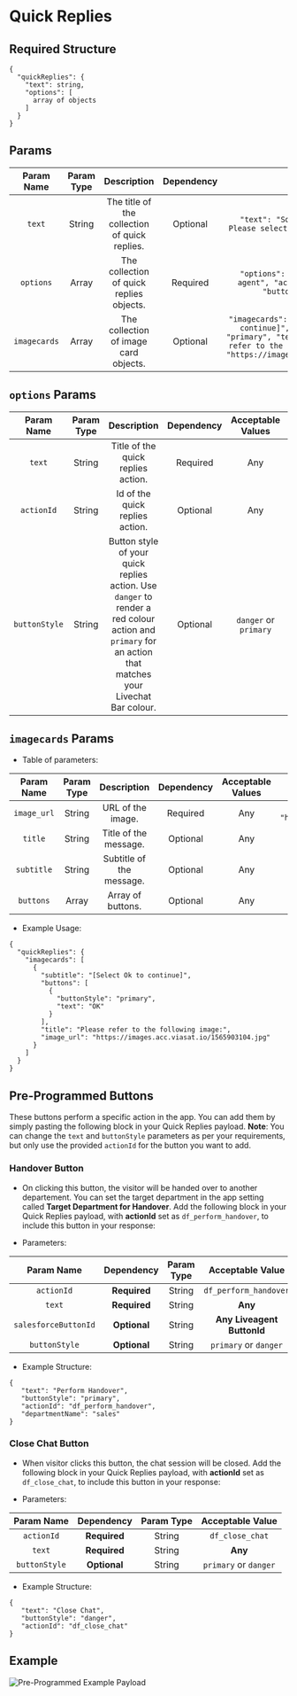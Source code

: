 # Quick Replies

## Required Structure
```
{
  "quickReplies": {
    "text": string,
    "options": [
      array of objects
    ]
  }
}
```

## Params

| **Param Name** | **Param Type** |                **Description**                | **Dependency** |                                                                                                                **Example**                                                                                                                |
|:--------------:|:--------------:|:---------------------------------------------:|:--------------:|:-----------------------------------------------------------------------------------------------------------------------------------------------------------------------------------------------------------------------------------------:|
|     `text`     |     String     | The title of the collection of quick replies. |    Optional    |                                                                        ``` "text": "Sorry I don't know the answer. Please select one of the following options:" ```                                                                       |
|    `options`   |      Array     |    The collection of quick replies objects.   |    Required    |                                                           ``` "options": [ { "text": "Start chat with agent", "actionId": "sflaia-start-chat", "buttonStyle" : "primary" } ] ```                                                          |
|  `imagecards`  |      Array     |     The collection of image card objects.     |    Optional    | ``` "imagecards": [ { "subtitle": "[Select Ok to continue]", "buttons": { "buttonStyle": "primary", "text": "OK" } ], "title": "Please refer to the following image:", "image_url": "https://images.acc.viasat.io/1565903104.jpg" } ] ``` |

## `options` Params

| **Param Name** | **Param Type** |                                                                      **Description**                                                                     | **Dependency** | **Acceptable Values** |               **Example**               |
|:--------------:|:--------------:|:--------------------------------------------------------------------------------------------------------------------------------------------------------:|:--------------:|:---------------------:|:---------------------------------------:|
|     `text`     |     String     |                                                            Title of the quick replies action.                                                            |    Required    |          Any          |       ``` "text": "Start Chat" ```      |
|   `actionId`   |     String     |                                                              Id of the quick replies action.                                                             |    Optional    |          Any          | ``` "actionId": "sflaia-start-chat" ``` |
|  `buttonStyle` |     String     | Button style of your quick replies action. Use `danger` to render a red colour action and `primary` for an action that matches your Livechat Bar colour. |    Optional    | `danger` or `primary` |     ``` "buttonStyle": "primary" ```    |

## `imagecards` Params

- Table of parameters:

| **Param Name** | **Param Type** |      **Description**     | **Dependency** | **Acceptable Values** |                             **Example**                            |
|:--------------:|:--------------:|:------------------------:|:--------------:|:---------------------:|:------------------------------------------------------------------:|
|   `image_url`  |     String     |     URL of the image.    |    Required    |          Any          | ``` "image_url": "https://images.acc.viasat.io/1565903104.jpg" ``` |
|     `title`    |     String     |   Title of the message.  |    Optional    |          Any          |                        ``` "title": "OK" ```                       |
|   `subtitle`   |     String     | Subtitle of the message. |    Optional    |          Any          |            ``` "subtitle": "[Click OK to continue]" ```            |
|    `buttons`   |      Array     |     Array of buttons.    |    Optional    |          Any          |  ``` "buttons": [ { "buttonStyle": "primary", "text": "OK" } ] ``` |

- Example Usage:

```
{
  "quickReplies": {
    "imagecards": [
      {
        "subtitle": "[Select Ok to continue]",
        "buttons": [
          {
            "buttonStyle": "primary",
            "text": "OK"
          }
        ],
        "title": "Please refer to the following image:",
        "image_url": "https://images.acc.viasat.io/1565903104.jpg"
      }
    ]
  }
}
```

## Pre-Programmed Buttons

These buttons perform a specific action in the app. You can add them by simply pasting the following block in your Quick Replies payload. **Note**: You can change the `text` and `buttonStyle` parameters as per your requirements, but only use the provided `actionId` for the button you want to add.

### Handover Button

- On clicking this button, the visitor will be handed over to another departement. You can set the target department in the app setting called **Target Department for Handover**. Add the following block in your Quick Replies payload, with **actionId** set as `df_perform_handover`, to include this button in your response:

- Parameters:

|      Param Name      |  Dependency  | Param Type |      Acceptable Value      |
|:--------------------:|:------------:|:----------:|:--------------------------:|
|      `actionId`      | **Required** |   String   |    `df_perform_handover`   |
|        `text`        | **Required** |   String   |           **Any**          |
| `salesforceButtonId` | **Optional** |   String   | **Any Liveagent ButtonId** |
|     `buttonStyle`    | **Optional** |   String   |    `primary` or `danger`   |

- Example Structure:

```
{
   "text": "Perform Handover",
   "buttonStyle": "primary",
   "actionId": "df_perform_handover",
   "departmentName": "sales"
}
```

### Close Chat Button

- When visitor clicks this button, the chat session will be closed. Add the following block in your Quick Replies payload, with **actionId** set as `df_close_chat`, to include this button in your response:

- Parameters:

|   Param Name  |  Dependency  | Param Type |    Acceptable Value   |
|:-------------:|:------------:|:----------:|:---------------------:|
|   `actionId`  | **Required** |   String   |    `df_close_chat`    |
|     `text`    | **Required** |   String   |        **Any**        |
| `buttonStyle` | **Optional** |   String   | `primary` or `danger` |

- Example Structure:

```
{
   "text": "Close Chat",
   "buttonStyle": "danger",
   "actionId": "df_close_chat"
}
```

## Example

![Pre-Programmed Example Payload](https://user-images.githubusercontent.com/41849970/92283593-d5e70a80-ef1d-11ea-8860-e91a4980515f.png)